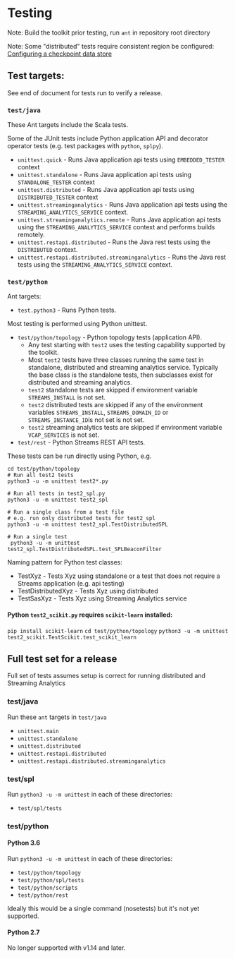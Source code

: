 # Testing

Note: Build the toolkit prior testing, run `ant` in repository root directory

Note: Some "distributed" tests require consistent region be configured: [Configuring a checkpoint data store](https://www.ibm.com/support/knowledgecenter/SSCRJU_4.3.0/com.ibm.streams.cfg.doc/doc/ibminfospherestreams-configuring-checkpoint-data-store.html)

## Test targets:

See end of document for tests run to verify a release.

### `test/java`

These Ant targets include the Scala tests.

Some of the JUnit tests include Python application API and decorator operator tests (e.g. test packages with `python`, `splpy`).

* `unittest.quick` - Runs Java application api tests using `EMBEDDED_TESTER` context 
* `unittest.standalone` - Runs Java application api tests using `STANDALONE_TESTER` context
* `unittest.distributed` - Runs Java application api tests using `DISTRIBUTED_TESTER` context
* `unittest.streaminganalytics` - Runs Java application api tests using the `STREAMING_ANALYTICS_SERVICE` context.
* `unittest.streaminganalytics.remote` - Runs Java application api tests using the `STREAMING_ANALYTICS_SERVICE` context and performs builds remotely.
* `unittest.restapi.distributed` - Runs the Java rest tests using the `DISTRIBUTED` context.
* `unittest.restapi.distributed.streaminganalytics` - Runs the Java rest tests using the `STREAMING_ANALYTICS_SERVICE` context.

### `test/python`

Ant targets:

* `test.python3` - Runs Python tests.

Most testing is performed using Python unittest.
* `test/python/topology` - Python topology tests (application API).
  * Any test starting with `test2` uses the testing capability supported by the toolkit.
  * Most `test2` tests have three classes running the same test in standalone, distributed and streaming analytics service. Typically the base class is the standalone tests, then subclasses exist for distributed and streaming analytics.
  * `test2` standalone tests are skipped if environment variable `STREAMS_INSTALL` is not set.
  * `test2` distributed tests are skipped if any of the environment variables `STREAMS_INSTALL`, `STREAMS_DOMAIN_ID` or `STREAMS_INSTANCE_ID`is not set is not set.
  * `test2` streaming analytics tests are skipped if environment variable `VCAP_SERVICES` is not set.
* `test/rest` -  Python Streams REST API tests.
  
 These tests can be run directly using Python, e.g.
 ```
 cd test/python/topology
 # Run all test2 tests
 python3 -u -m unittest test2*.py
  
 # Run all tests in test2_spl.py
 python3 -u -m unittest test2_spl
 
 # Run a single class from a test file
 # e.g. run only distributed tests for test2_spl
 python3 -u -m unittest test2_spl.TestDistributedSPL
 
 # Run a single test
  python3 -u -m unittest test2_spl.TestDistributedSPL.test_SPLBeaconFilter
 ```

Naming pattern for Python test classes:

* TestXyz - Tests Xyz using standalone or a test that does not require a Streams application (e.g. api testing)
* TestDistributedXyz - Tests Xyz using distributed
* TestSasXyz - Tests Xyz using Streaming Analytics service

#### Python `test2_scikit.py` requires `scikit-learn` installed:

`pip install scikit-learn`
`cd test/python/topology`
`python3 -u -m unittest test2_scikit.TestScikit.test_scikit_learn`

 
## Full test set for a release

Full set of tests assumes setup is correct for running distributed and Streaming Analytics
 
### test/java

Run these `ant` targets in `test/java`

* `unittest.main`
* `unittest.standalone`
* `unittest.distributed`
* `unittest.restapi.distributed`
* `unittest.restapi.distributed.streaminganalytics`


### test/spl

Run `python3 -u -m unittest` in each of these directories:

   * `test/spl/tests`

### test/python

#### Python 3.6

Run `python3 -u -m unittest` in each of these directories:

   * `test/python/topology`
   * `test/python/spl/tests`
   * `test/python/scripts`
   * `test/python/rest`
   
 Ideally this would be a single command (nosetests) but it's not yet supported.
 
#### Python 2.7

No longer supported with v1.14 and later.

